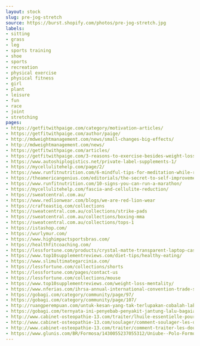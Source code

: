 ```yaml
---
layout: stock
slug: pre-jog-stretch
source: https://burst.shopify.com/photos/pre-jog-stretch.jpg
labels:
- sitting
- grass
- leg
- sports training
- shoe
- sports
- recreation
- physical exercise
- physical fitness
- girl
- plant
- leisure
- fun
- race
- joint
- stretching
pages:
- https://getfitwithpaige.com/category/motivation-articles/
- https://getfitwithpaige.com/author/paige/
- http://mdweightmanagement.com/news/small-changes-big-effects/
- http://mdweightmanagement.com/news/
- https://getfitwithpaige.com/articles/
- https://getfitwithpaige.com/3-reasons-to-exercise-besides-weight-loss/
- https://www.autoshiplogistics.net/private-label-supplements-1/
- https://mycellulitehelp.com/page/2/
- https://www.runfitnutrition.com/6-mindful-tips-for-meditation-while-running/
- https://theamericangenius.com/editorials/the-secret-to-self-improvement-isnt-always-about-improvements/
- https://www.runfitnutrition.com/10-signs-you-can-run-a-marathon/
- https://mycellulitehelp.com/fascia-and-cellulite-reduction/
- https://sweatcentral.com.au/
- https://www.redlionwear.com/blogs/we-are-red-lion-wear
- https://crafteastiq.com/collections
- https://sweatcentral.com.au/collections/strike-pads
- https://sweatcentral.com.au/collections/boxing-mma
- https://sweatcentral.com.au/collections/tops-1
- https://istashop.com/
- https://wurlymur.com/
- https://www.highimpactsportsbras.com/
- https://healthfitcoaching.com/
- https://lessfortune.com/products/crystal-matte-transparent-laptop-case-cover-for-macbook-air-13-12-11-15-pro-retina-13-3-15-4-for-carcasa-macbook-pro-13-case
- https://www.top10supplementreviews.com/diet-tips/healthy-eating/
- https://www.slimultimategarcinia.com/
- https://lessfortune.com/collections/shorts
- https://lessfortune.com/pages/contact-us
- https://lessfortune.com/collections/mouse
- https://www.top10supplementreviews.com/weight-loss-mentality/
- https://www.nferias.com/ihrsa-annual-international-convention-trade-show/
- https://gobagi.com/category/community/page/97/
- https://gobagi.com/category/community/page/107/
- http://ruangperempuan.com/untuk-kesan-yang-tak-terlupakan-cobalah-lakoni-hal-ini-dengan-sahabat-kesayangan/
- https://gobagi.com/ternyata-ini-penyebab-penyakit-jantung-lalu-bagaiamana-cara-pencegahannya/
- http://www.cabinet-osteopathie-13.com/traiter/lhuile-essentielle-pour-lutter-contre-les-douleurs-musculaires
- http://www.cabinet-osteopathie-13.com/soulager/comment-soulager-les-douleurs-musculaires
- http://www.cabinet-osteopathie-13.com/traiter/comment-traiter-les-douleurs-articulaires-et-musculaires
- https://www.glunis.com/BR/Formosa/1430055237055312/Uniube--Polo-Formosa
---
```

